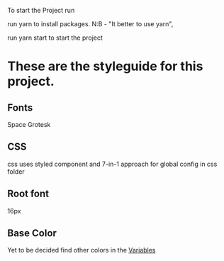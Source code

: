 To start the Project run

run yarn to install packages. N:B - "It better to use yarn",

run yarn start to start the project

# These are the styleguide for this project.

## Fonts

Space Grotesk

## CSS

css uses styled component and 7-in-1 approach for global config in css folder

## Root font

16px

## Base Color

Yet to be decided
find other colors in the [Variables](./src/css/abstracts/_variable.css)

